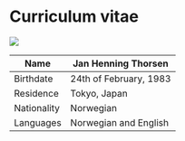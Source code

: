 # Curriculum vitae

![](/images/jht-profilbilde-e1553101127296-768x693.jpg)

| Name        | Jan Henning Thorsen    |
|-------------|------------------------|
| Birthdate   | 24th of February, 1983 |
| Residence   | Tokyo, Japan           |
| Nationality | Norwegian              |
| Languages   | Norwegian and English  |
